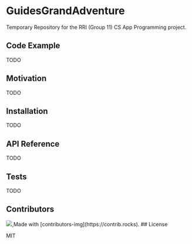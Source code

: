 # GuidesGrandAdventure

Temporary Repository for the RRI (Group 11) CS App Programming project. 

## Code Example

TODO

## Motivation

TODO

## Installation

TODO

## API Reference

TODO

## Tests

TODO

## Contributors

<a href = "https://github.com/WillClfrd/GuidesGrandAdventure/graphs/contributors">
  <img src = "https://contrib.rocks/image?repo = jrgg1/GuidesGrandAdventure"/>
</a>
Made with [contributors-img](https://contrib.rocks).
## License

MIT

